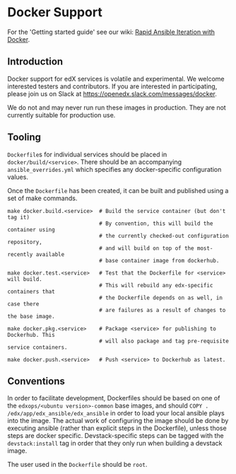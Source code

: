 # Docker Support

For the 'Getting started guide' see our wiki: [Rapid Ansible Iteration with Docker](https://openedx.atlassian.net/wiki/display/OpenOPS/Rapid+Ansible+Iteration+with+Docker).

## Introduction

Docker support for edX services is volatile and experimental.
We welcome interested testers and contributors. If you are
interested in participating, please join us on Slack at
https://openedx.slack.com/messages/docker.

We do not and may never run run these images in production.
They are not currently suitable for production use.

## Tooling

`Dockerfile`s for individual services should be placed in
`docker/build/<service>`. There should be an accompanying `ansible_overrides.yml`
which specifies any docker-specific configuration values.

Once the `Dockerfile` has been created, it can be built and published
using a set of make commands.

```shell
make docker.build.<service>  # Build the service container (but don't tag it)
                             # By convention, this will build the container using
                             # the currently checked-out configuration repository,
                             # and will build on top of the most-recently available
                             # base container image from dockerhub.

make docker.test.<service>   # Test that the Dockerfile for <service> will build.
                             # This will rebuild any edx-specific containers that
                             # the Dockerfile depends on as well, in case there
                             # are failures as a result of changes to the base image.

make docker.pkg.<service>    # Package <service> for publishing to Dockerhub. This
                             # will also package and tag pre-requisite service containers.

make docker.push.<service>   # Push <service> to Dockerhub as latest.
```

## Conventions

In order to facilitate development, Dockerfiles should be based on
one of the `edxops/<ubuntu version>-common` base images, and should
`COPY . /edx/app/edx_ansible/edx_ansible` in order to load your local
ansible plays into the image. The actual work of configuring the image
should be done by executing ansible (rather than explicit steps in the
Dockerfile), unless those steps are docker specific. Devstack-specific
steps can be tagged with the `devstack:install` tag in order that they
only run when building a devstack image.

The user used in the `Dockerfile` should be `root`.
